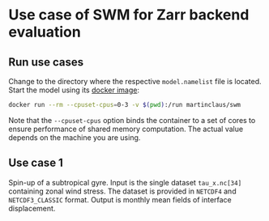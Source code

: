 # Use case of SWM for Zarr backend evaluation

## Run use cases
Change to the directory where the respective `model.namelist` file is located.
Start the model using its [docker image](https://hub.docker.com/r/martinclaus/swm):

```bash
docker run --rm --cpuset-cpus=0-3 -v $(pwd):/run martinclaus/swm
```

Note that the `--cpuset-cpus` option binds the container to a set of cores to ensure performance of shared memory computation.
The actual value depends on the machine you are using.

## Use case 1
Spin-up of a subtropical gyre. Input is the single dataset `tau_x.nc[34]` containing zonal wind stress.
The dataset is provided in `NETCDF4` and `NETCDF3_CLASSIC` format.
Output is monthly mean fields of interface displacement.